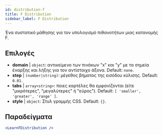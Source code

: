 ```yaml
---
id: distribution-f
title: F Distribution
sidebar_label: F Distribution
---
```


Ένα συστατικό μάθησης για τον υπολογισμό πιθανοτήτων μιας κατανομής F.

## Επιλογές

* __domain__ | `object`: αντικείμενο των πινάκων "x" και "y" με τα σημεία έναρξης και λήξης για τον αντίστοιχο άξονα. Default: `none`.
* __step__ | `(number|string)`: μέγεθος βήματος της εισόδου κύλισης. Default: `0.01`.
* __tabs__ | `array<string>`: ποιες καρτέλες θα εμφανίζονται (είτε "μικρότερες", "μεγαλύτερες" ή "εύρος"). Default: `[
  'smaller',
  'greater',
  'range'
]`.
* __style__ | `object`: Στυλ γραμμής CSS. Default: `{}`.


## Παραδείγματα

```jsx live
<LearnFDistribution />
```

